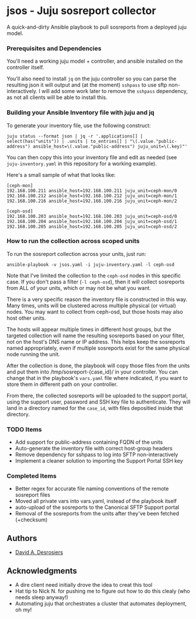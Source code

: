# jsos - Juju sosreport collector

A quick-and-dirty Ansible playbook to pull sosreports from a deployed juju model. 

### Prerequisites and Dependencies

You'll need a working juju model + controller, and ansible installed on the controller itself. 

You'll also need to install `jq` on the juju controller so you can parse the resulting json it will output and (at the moment) `sshpass` to use sftp non-interactively. I will add some work later to remove the `sshpass` dependency, as not all clients will be able to install this.

### Building your Ansible Inventory file with juju and jq

To generate your inventory file, use the following construct: 

```
juju status --format json | jq -r '.applications[] | select(has("units")) | .units | to_entries[] | "\(.value."public-address") ansible_host=\(.value."public-address") juju_unit=\(.key)"'

```

You can then copy this into your inventory file and edit as needed (see `juju-inventory.yaml` in this repository for a working example). 

Here's a small sample of what that looks like: 

```
[ceph-mon]
192.168.100.211 ansible_host=192.168.100.211 juju_unit=ceph-mon/0
192.168.100.212 ansible_host=192.168.100.212 juju_unit=ceph-mon/1
192.168.100.216 ansible_host=192.168.100.216 juju_unit=ceph-mon/2

[ceph-osd]
192.168.100.203 ansible_host=192.168.100.203 juju_unit=ceph-osd/0
192.168.100.204 ansible_host=192.168.100.204 juju_unit=ceph-osd/1
192.168.100.205 ansible_host=192.168.100.205 juju_unit=ceph-osd/2
```

### How to run the collection across scoped units

To run the sosreport collection across your units, just run: 

```
ansible-playbook -v jsos.yaml -i juju-inventory.yaml -l ceph-osd
```

Note that I've limited the collection to the `ceph-osd` nodes in this specific case. If you don't pass a filter (`-l ceph-osd`), then it will collect sosreports from ALL of your units, which or may not be what you want.

There is a very specific reason the inventory file is constructed in this way. Many times, units will be clustered across multiple physical (or virtual) nodes. You may want to collect from ceph-osd, but those hosts may also host other units. 

The hosts will appear multiple times in different host groups, but the targeted collection will name the resulting sosreports based on your filter, not on the host's DNS name or IP address. This helps keep the sosreports named appropriately, even if multiple sosreports exist for the same physical node running the unit.

After the collection is done, the playbook will copy those files from the units and put them into /tmp/sosreport-{case_id}/ in your controller. You can change that in the playbook's `vars.yaml` file where indicated, if you want to store them in different path on your controller. 

From there, the collected sosreports will be uploaded to the support portal, using the support user, password and SSH key file to authenticate. They will land in a directory named for the `case_id`, with files depositied inside that directory.

### TODO Items

- Add support for public-address containing FQDN of the units
- Auto-generate the inventory file with correct host-group headers
- Remove dependency for sshpass to log into SFTP non-interactively
- Implement a cleaner solution to importing the Support Portal SSH key

### Completed Items

- Better regex for accurate file naming conventions of the remote sosreport files
- Moved all private vars into vars.yaml, instead of the playbook itself
- auto-upload of the sosreports to the Canonical SFTP Support portal
- Removal of the sosreports from the units after they've been fetched (+checksum)

## Authors

* [David A. Desrosiers](mailto:david.desrosiers@canonical.com)

## Acknowledgments

* A dire client need initially drove the idea to creat this tool
* Hat tip to Nick N. for pushing me to figure out how to do this clealy (who needs sleep anyway!) 
* Automating juju that orchestrates a cluster that automates deployment, oh my! 
